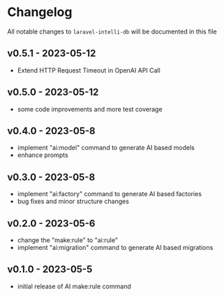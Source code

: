 # Changelog

All notable changes to `laravel-intelli-db` will be documented in this file

## v0.5.1 - 2023-05-12

- Extend HTTP Request Timeout in OpenAI API Call

## v0.5.0 - 2023-05-12

- some code improvements and more test coverage

## v0.4.0 - 2023-05-8

- implement "ai:model" command to generate AI based models
- enhance prompts

## v0.3.0 - 2023-05-8

- implement "ai:factory" command to generate AI based factories
- bug fixes and minor structure changes

## v0.2.0 - 2023-05-6

- change the "make:rule" to "ai:rule"
- implement "ai:migration" command to generate AI based migrations

## v0.1.0 - 2023-05-5

- initial release of AI make:rule command